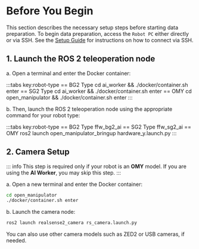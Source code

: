 # Before You Begin

This section describes the necessary setup steps before starting data preparation.
To begin data preparation, access the `Robot PC` either directly or via SSH. See the [Setup Guide](/setup_guide_ai_worker) for instructions on how to connect via SSH.

## 1. Launch the ROS 2 teleoperation node

a. Open a terminal and enter the Docker container:

:::tabs key:robot-type
== BG2 Type
cd ai_worker && ./docker/container.sh enter
== SG2 Type
cd ai_worker && ./docker/container.sh enter
== OMY
cd open_manipulator && ./docker/container.sh enter
:::

b. Then, launch the ROS 2 teleoperation node using the appropriate command for your robot type:

:::tabs key:robot-type
== BG2 Type
ffw_bg2_ai
== SG2 Type
ffw_sg2_ai
== OMY
ros2 launch open_manipulator_bringup hardware_y.launch.py
:::

## 2. Camera Setup
::: info
This step is required only if your robot is an **OMY** model.
If you are using the **AI Worker**, you may skip this step.
:::

a. Open a new terminal and enter the Docker container:

```bash
cd open_manipulator
./docker/container.sh enter
```
b. Launch the camera node:
```bash
ros2 launch realsense2_camera rs_camera.launch.py
```

You can also use other camera models such as ZED2 or USB cameras, if needed.
